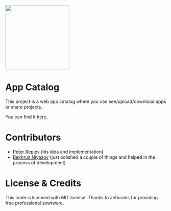 <img src="https://i.imgur.com/Agy35mN.png" width="200">

# App Catalog
This project is a web app catalog where you can see/upload/download apps or share projects.

You can find it <a target="_blank" href="https://ac2d0.herokuapp.com/">here</a>.
# Contributors
- [Peter Repiev](https://github.com/Potriashka) (his idea and implementation)
- [Bekhruz Niyazov](https://github.com/BekhruzSNiyazov) (just polished a couple of things and helped in the process of development)
# License & Credits
This code is licensed with MIT license.
Thanks to Jetbrains for providing free professional sowtware.
